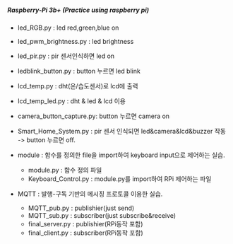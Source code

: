 ##### Raspberry-Pi 3b+  (Practice using raspberry pi)

* led_RGB.py              : led red,green,blue on

* led_pwm_brightness.py   : led brightness

* led_pir.py              : pir 센서인식하면 led on

* ledblink_button.py      : button 누르면 led blink

* lcd_temp.py             : dht(온/습도센서)로 lcd에 출력

* lcd_temp_led.py         : dht & led & lcd 이용

* camera_button_capture.py: button 누르면 camera on

* Smart_Home_System.py    : pir 센서 인식되면 led&camera&lcd&buzzer 작동 -> button 누르면 off.

* module  : 함수를 정의한 file을 import하여 keyboard input으로 제어하는 실습.
  * module.py   : 함수 정의 파일
  * Keyboard_Control.py   : module.py를 import하여 RPi 제어하는 파일
  
* MQTT    : 발행-구독 기반의 메시징 프로토콜 이용한 실습.
  * MQTT_pub.py       : publishier(just send)
  * MQTT_sub.py       : subscriber(just subscribe&receive)
  * final_server.py   : publishier(RPi동작 포함)
  * final_client.py   : subscriber(RPi동작 포함)
